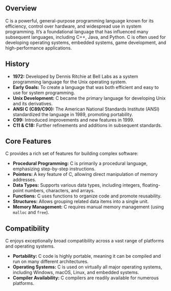 ## Overview

C is a powerful, general-purpose programming language known for its efficiency, control over hardware, and widespread use in system programming. It’s a foundational language that has influenced many subsequent languages, including C++, Java, and Python. C is often used for developing operating systems, embedded systems, game development, and high-performance applications.

## History

*   **1972:** Developed by Dennis Ritchie at Bell Labs as a system programming language for the Unix operating system.
*   **Early Goals:** To create a language that was both efficient and easy to use for system programming.
*   **Unix Development:** C became the primary language for developing Unix and its derivatives.
*   **ANSI C (C89/C90):**  The American National Standards Institute (ANSI) standardized the language in 1989, promoting portability.
*   **C99:** Introduced improvements and new features in 1999.
*   **C11 & C18:** Further refinements and additions in subsequent standards.

## Core Features

C provides a rich set of features for building complex software:

*   **Procedural Programming:** C is primarily a procedural language, emphasizing step-by-step instructions.
*   **Pointers:** A key feature of C, allowing direct manipulation of memory addresses.
*   **Data Types:** Supports various data types, including integers, floating-point numbers, characters, and arrays.
*   **Functions:**  C uses functions to organize code and promote reusability.
*   **Structures:**  Allows grouping related data items into a single unit.
*   **Memory Management:**  C requires manual memory management (using `malloc` and `free`).



## Compatibility

C enjoys exceptionally broad compatibility across a vast range of platforms and operating systems.

*   **Portability:** C code is highly portable, meaning it can be compiled and run on many different architectures.
*   **Operating Systems:**  C is used on virtually all major operating systems, including Windows, macOS, Linux, and embedded systems.
*   **Compiler Availability:**  C compilers are readily available for numerous platforms.